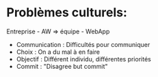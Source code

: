 # Problèmes culturels:

Entreprise - AW => équipe - WebApp

- <div v-click>Communication : Difficultés pour communiquer </div>
- <div v-click>Choix : On a du mal à en faire</div>
- <div v-click>Objectif : Différent individu, différentes priorités</div>
- <div v-click>Commit : "Disagree but commit" </div>